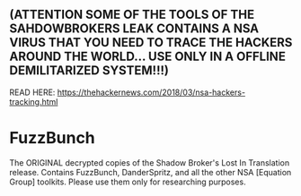 ## (ATTENTION SOME OF THE TOOLS OF THE SAHDOWBROKERS LEAK CONTAINS A NSA VIRUS THAT YOU NEED TO TRACE THE HACKERS AROUND THE WORLD... USE ONLY IN A  OFFLINE DEMILITARIZED SYSTEM!!!)

READ HERE: https://thehackernews.com/2018/03/nsa-hackers-tracking.html



# FuzzBunch
The ORIGINAL decrypted copies of the Shadow Broker's Lost In Translation release. Contains FuzzBunch, DanderSpritz, and all the other NSA [Equation Group] toolkits. Please use them only for researching purposes.
